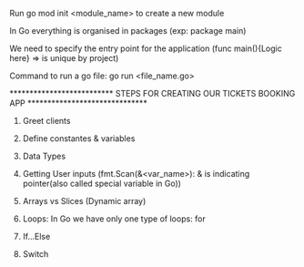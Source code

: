 Run go mod init <module_name> to create a new module

In Go everything is organised in packages (exp: package main)

We need to specify the entry point for the application (func main(){Logic here} => is unique by project)

Command to run a go file: go run <file_name.go>

************************** STEPS FOR CREATING OUR TICKETS BOOKING APP ****************************** 

1) Greet clients

2) Define constantes & variables

3) Data Types

4) Getting User inputs (fmt.Scan(&<var_name>): & is indicating pointer(also called special variable in Go))

5) Arrays vs Slices (Dynamic array)

5) Loops: In Go we have only one type of loops: for

6) If...Else

7) Switch